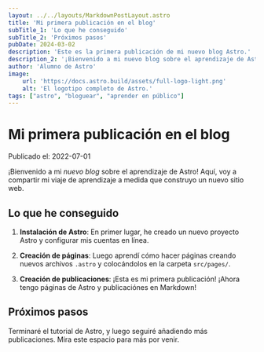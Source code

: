 ```yaml
---
layout: ../../layouts/MarkdownPostLayout.astro
title: 'Mi primera publicación en el blog'
subTitle_1: 'Lo que he conseguido'
subTitle_2: 'Próximos pasos'
pubDate: 2024-03-02
description: 'Este es la primera publicación de mi nuevo blog Astro.'
description_2: '¡Bienvenido a mi nuevo blog sobre el aprendizaje de Astro! Aquí, voy a compartir mi viaje de aprendizaje a medida que construyo un nuevo sitio web.'
author: 'Alumno de Astro'
image:
    url: 'https://docs.astro.build/assets/full-logo-light.png'
    alt: 'El logotipo completo de Astro.'
tags: ["astro", "bloguear", "aprender en público"]
---
```

# Mi primera publicación en el blog

Publicado el: 2022-07-01

¡Bienvenido a mi _nuevo blog_ sobre el aprendizaje de Astro! Aquí, voy a compartir mi viaje de aprendizaje a medida que construyo un nuevo sitio web.

## Lo que he conseguido

1. **Instalación de Astro**: En primer lugar, he creado un nuevo proyecto Astro y configurar mis cuentas en línea.

2. **Creación de páginas**: Luego aprendí cómo hacer páginas creando nuevos archivos `.astro` y colocándolos en la carpeta `src/pages/`.

3. **Creación de publicaciones**: ¡Esta es mi primera publicación! ¡Ahora tengo páginas de Astro y publicaciónes en Markdown!

## Próximos pasos

Terminaré el tutorial de Astro, y luego seguiré añadiendo más publicaciones. Mira este espacio para más por venir.